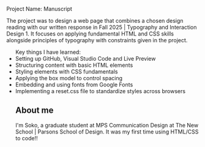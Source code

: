 <h>Project Name: Manuscript</h2>
<p>The project was to design a web page that combines a chosen design reading with our written response in Fall 2025 | Typography and Interaction Design 1.
It focuses on applying fundamental HTML and CSS skills alongside principles of typography with constraints given in the project.
</p>

<ul> Key things I have learned:
<li>Setting up GitHub, Visual Studio Code and Live Preview</li>
<li>Structuring content with basic HTML elements</li>
<li>Styling elements with CSS fundamentals</li>
<li>Applying the box model to control spacing</li>
<li>Embedding and using fonts from Google Fonts</li>
<li>Implementing a reset.css file to standardize styles across browsers</li>

<h2>About me</h2>
<p>I'm Soko, a graduate student at MPS Communication Design at The New School | Parsons School of Design. It was my first time using HTML/CSS to code!!</p>
